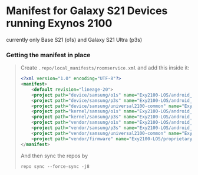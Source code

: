 # Manifest for Galaxy S21 Devices running Exynos 2100
currently only Base S21 (o1s) and Galaxy S21 Ultra (p3s) 
### Getting the manifest in place
> Create ``.repo/local_manifests/roomservice.xml`` and add this inside it:
> ```xml
> <?xml version="1.0" encoding="UTF-8"?>
> <manifest>
>	  <default revision="lineage-20">
>	  <project path="device/samsung/o1s" name="Exy2100-LOS/android_device_samsung_o1s" remote="github" revision="lineage-20"/>
>	  <project path="device/samsung/p3s" name="Exy2100-LOS/android_device_android_device_samsung_p3s" remote="github" revision="lineage-20"/>
>	  <project path="device/samsung/universal2100-common" name="Exy2100-LOS/android_device_samsung_universal2100-common" remote="github" revision="lineage-20"/>
>	  <project path="kernel/samsung/o1s" name="Exy2100-LOS/android_kernel_samsung_o1s" remote="github" revision="lineage-20"/>
>	  <project path="kernel/samsung/p3s" name="Exy2100-LOS/android_kernel_samsung_p3s" remote="github" revision="lineage-20"/>
>	  <project path="vendor/samsung/o1s" name="Exy2100-LOS/android_vendor_samsung_o1s" remote="github" revision="lineage-20"/>
>	  <project path="vendor/samsung/p3s" name="Exy2100-LOS/android_vendor_samsung_p3s" remote="github" revision="lineage-20"/>
>	  <project path="vendor/samsung/universal2100-common" name="Exy2100-LOS/android_vendor_samsung_universal2100-common" remote="github" revision="lineage-20"/>
>     <project path="vendor/firmware" name="Exy2100-LOS/proprietary_vendor_firmware" remote="github" revision="master"/>
> </manifest>
> ```
> And then sync the repos by
>```console
> repo sync --force-sync -j8
>```
